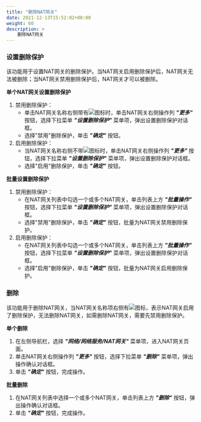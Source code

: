 ```yaml
---
title: "删除NAT网关"
date: 2021-12-13T15:52:02+08:00
weight: 60
description: >
    删除NAT网关
---
```


### 设置删除保护

该功能用于设置NAT网关的删除保护。当NAT网关启用删除保护后，NAT网关无法被删除；当NAT网关禁用删除保护后，NAT网关才可以被删除。

**单个NAT网关设置删除保护**

1. 禁用删除保护：
    - 单击NAT网关名称右侧带有![](../../../../../images/delprotect1.png)图标时，单击NAT网关右侧操作列 **_"更多"_** 按钮，选择下拉菜单 **_"设置删除保护"_** 菜单项，弹出设置删除保护对话框。
    - 选择"禁用"删除保护，单击 **_"确定"_** 按钮。
2. 启用删除保护：
    - 当NAT网关名称右侧不带![](../../../../../images/delprotect1.png)图标时，单击NAT网关右侧操作列 **_"更多"_** 按钮，选择下拉菜单 **_"设置删除保护"_** 菜单项，弹出设置删除保护对话框。
    - 选择"启用"删除保护，单击 **_"确定"_** 按钮。

**批量设置删除保护**

1. 禁用删除保护：
    - 在NAT网关列表中勾选一个或多个NAT网关，单击列表上方 **_"批量操作"_** 按钮，选择下拉菜单 **_"设置删除保护"_** 菜单项，弹出设置删除保护对话框。
    - 选择"禁用"删除保护，单击 **_"确定"_** 按钮，批量为NAT网关禁用删除保护。
2. 启用删除保护：
    - 在NAT网关列表中勾选一个或多个NAT网关，单击列表上方 **_"批量操作"_** 按钮，选择下拉菜单 **_"设置删除保护"_** 菜单项，弹出设置删除保护对话框。
    - 选择"启用"删除保护，单击 **_"确定"_** 按钮，批量为NAT网关启用删除保护。

### 删除

该功能用于删除NAT网关，当NAT网关名称项右侧有![](../../../../../images/delprotect1.png)图标，表示NAT网关启用了删除保护，无法删除NAT网关，如需删除NAT网关，需要先禁用删除保护。

**单个删除**

1. 在左侧导航栏，选择 **_"网络/网络服务/NAT网关"_** 菜单项，进入NAT网关页面。
2. 单击NAT网关右侧操作列 **_"更多"_** 按钮，选择下拉菜单 **_"删除"_** 菜单项，弹出操作确认对话框。
2. 单击 **_"确定"_** 按钮，完成操作。

**批量删除**

1. 在NAT网关列表中选择一个或多个NAT网关，单击列表上方 **_"删除"_** 按钮，弹出操作确认对话框。
2. 单击 **_"确定"_** 按钮，完成操作。